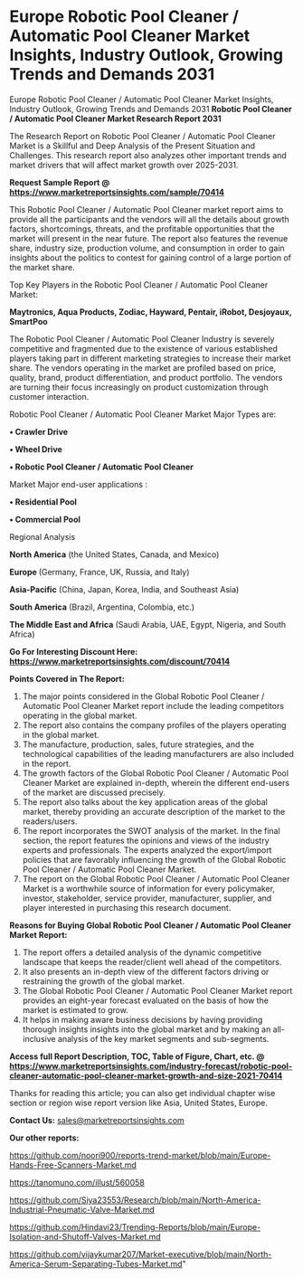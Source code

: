 # Europe Robotic Pool Cleaner / Automatic Pool Cleaner Market Insights, Industry Outlook, Growing Trends and Demands 2031
Europe Robotic Pool Cleaner / Automatic Pool Cleaner Market Insights, Industry Outlook, Growing Trends and Demands 2031
<strong>Robotic Pool Cleaner / Automatic Pool Cleaner Market Research Report 2031</strong>

The Research Report on Robotic Pool Cleaner / Automatic Pool Cleaner Market is a Skillful and Deep Analysis of the Present Situation and Challenges. This research report also analyzes other important trends and market drivers that will affect market growth over 2025-2031.

<strong>Request Sample Report @ <a href=https://www.marketreportsinsights.com/sample/70414>https://www.marketreportsinsights.com/sample/70414</a></strong>

This Robotic Pool Cleaner / Automatic Pool Cleaner market report aims to provide all the participants and the vendors will all the details about growth factors, shortcomings, threats, and the profitable opportunities that the market will present in the near future. The report also features the revenue share, industry size, production volume, and consumption in order to gain insights about the politics to contest for gaining control of a large portion of the market share.

Top Key Players in the Robotic Pool Cleaner / Automatic Pool Cleaner Market:

<strong>Maytronics, Aqua Products, Zodiac, Hayward, Pentair, iRobot, Desjoyaux, SmartPoo</strong>

The Robotic Pool Cleaner / Automatic Pool Cleaner Industry is severely competitive and fragmented due to the existence of various established players taking part in different marketing strategies to increase their market share. The vendors operating in the market are profiled based on price, quality, brand, product differentiation, and product portfolio. The vendors are turning their focus increasingly on product customization through customer interaction.

Robotic Pool Cleaner / Automatic Pool Cleaner Market Major Types are:

<strong>• Crawler Drive

• Wheel Drive

• Robotic Pool Cleaner / Automatic Pool Cleaner</strong>

Market Major end-user applications :

<strong>• Residential Pool

• Commercial Pool</strong>

Regional Analysis

</u><strong><b>North America</b></strong> (the United States, Canada, and Mexico)

<strong><b>Europe </b></strong>(Germany, France, UK, Russia, and Italy)

<strong><b>Asia-Pacific</b></strong> (China, Japan, Korea, India, and Southeast Asia)

<strong><b>South America</b></strong> (Brazil, Argentina, Colombia, etc.)

<strong><b>The Middle East and Africa</b></strong> (Saudi Arabia, UAE, Egypt, Nigeria, and South Africa)

<strong>Go For Interesting Discount Here: <a href=https://www.marketreportsinsights.com/discount/70414>https://www.marketreportsinsights.com/discount/70414</a></strong>

<strong>Points Covered in The Report:</strong>
<ol>
  <li>The major points considered in the Global Robotic Pool Cleaner / Automatic Pool Cleaner Market report include the leading competitors operating in the global market.</li>
  <li>The report also contains the company profiles of the players operating in the global market.</li>
  <li>The manufacture, production, sales, future strategies, and the technological capabilities of the leading manufacturers are also included in the report.</li>
  <li>The growth factors of the Global Robotic Pool Cleaner / Automatic Pool Cleaner Market are explained in-depth, wherein the different end-users of the market are discussed precisely.</li>
  <li>The report also talks about the key application areas of the global market, thereby providing an accurate description of the market to the readers/users.</li>
  <li>The report incorporates the SWOT analysis of the market. In the final section, the report features the opinions and views of the industry experts and professionals. The experts analyzed the export/import policies that are favorably influencing the growth of the Global Robotic Pool Cleaner / Automatic Pool Cleaner Market.</li>
  <li>The report on the Global Robotic Pool Cleaner / Automatic Pool Cleaner Market is a worthwhile source of information for every policymaker, investor, stakeholder, service provider, manufacturer, supplier, and player interested in purchasing this research document.</li>
</ol>
<strong>Reasons for Buying Global Robotic Pool Cleaner / Automatic Pool Cleaner Market Report:</strong>

<ol>
  <li>The report offers a detailed analysis of the dynamic competitive landscape that keeps the reader/client well ahead of the competitors.</li>
  <li>It also presents an in-depth view of the different factors driving or restraining the growth of the global market.</li>
  <li>The Global Robotic Pool Cleaner / Automatic Pool Cleaner Market report provides an eight-year forecast evaluated on the basis of how the market is estimated to grow.</li>
  <li>It helps in making aware business decisions by having providing thorough insights insights into the global market and by making an all-inclusive analysis of the key market segments and sub-segments.</li>
</ol>
<strong>Access full Report Description, TOC, Table of Figure, Chart, etc. @ <a href=https://www.marketreportsinsights.com/industry-forecast/robotic-pool-cleaner-automatic-pool-cleaner-market-growth-and-size-2021-70414>https://www.marketreportsinsights.com/industry-forecast/robotic-pool-cleaner-automatic-pool-cleaner-market-growth-and-size-2021-70414</a></strong>


Thanks for reading this article; you can also get individual chapter wise section or region wise report version like Asia, United States, Europe.

<strong>Contact Us:</strong>
sales@marketreportsinsights.com

<strong>Our other reports:</strong>

<a href=https://github.com/noori900/reports-trend-market/blob/main/Europe-Hands-Free-Scanners-Market.md>https://github.com/noori900/reports-trend-market/blob/main/Europe-Hands-Free-Scanners-Market.md</a>

<a href=https://tanomuno.com/illust/560058>https://tanomuno.com/illust/560058</a>

<a href=https://github.com/Siya23553/Research/blob/main/North-America-Industrial-Pneumatic-Valve-Market.md>https://github.com/Siya23553/Research/blob/main/North-America-Industrial-Pneumatic-Valve-Market.md</a>

<a href=https://github.com/Hindavi23/Trending-Reports/blob/main/Europe-Isolation-and-Shutoff-Valves-Market.md>https://github.com/Hindavi23/Trending-Reports/blob/main/Europe-Isolation-and-Shutoff-Valves-Market.md</a>

<a href=https://github.com/vijaykumar207/Market-executive/blob/main/North-America-Serum-Separating-Tubes-Market.md>https://github.com/vijaykumar207/Market-executive/blob/main/North-America-Serum-Separating-Tubes-Market.md</a>"
